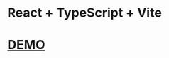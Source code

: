 # React + TypeScript + Vite



# [DEMO](https://65162d0ad962c51e029de0d0--lambent-kulfi-a7bea0.netlify.app)
